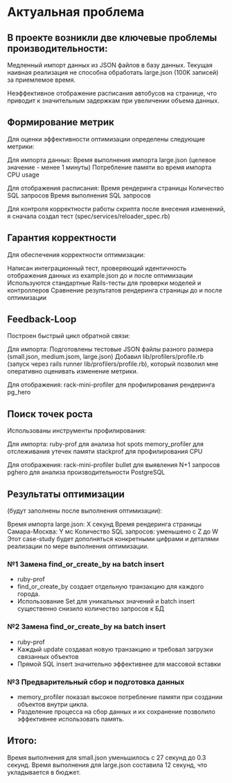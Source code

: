 # Актуальная проблема
## В проекте возникли две ключевые проблемы производительности:

Медленный импорт данных из JSON файлов в базу данных. Текущая наивная реализация не способна обработать large.json (100K записей) за приемлемое время.

Неэффективное отображение расписания автобусов на странице, что приводит к значительным задержкам при увеличении объема данных.

## Формирование метрик
Для оценки эффективности оптимизации определены следующие метрики:

Для импорта данных:
Время выполнения импорта large.json (целевое значение - менее 1 минуты)
Потребление памяти во время импорта
CPU usage

Для отображения расписания:
Время рендеринга страницы
Количество SQL запросов
Время выполнения SQL запросов

Для контроля корректности работы скрипта после внесения изменений, я сначала создал тест (spec/services/reloader_spec.rb)

## Гарантия корректности
Для обеспечения корректности оптимизации:

Написан интеграционный тест, проверяющий идентичность отображения данных из example.json до и после оптимизации
Используются стандартные Rails-тесты для проверки моделей и контроллеров
Сравнение результатов рендеринга страницы до и после оптимизации

## Feedback-Loop
Построен быстрый цикл обратной связи:

Для импорта:
Подготовлены тестовые JSON файлы разного размера (small.json, medium.jsom, large.json)
Добавил lib/profilers/profile.rb (запуск через rails runner lib/profilers/profile.rb), который позволил мне оперативно оценивать изменение метрики.

Для отображения:
rack-mini-profiler для профилирования рендеринга
pg_hero

## Поиск точек роста
Использованы инструменты профилирования:

Для импорта:
ruby-prof для анализа hot spots
memory_profiler для отслеживания утечек памяти
stackprof для профилирования CPU

Для отображения:
rack-mini-profiler
bullet для выявления N+1 запросов
pghero для анализа производительности PostgreSQL

## Результаты оптимизации
(будут заполнены после выполнения оптимизации):

Время импорта large.json: X секунд
Время рендеринга страницы Самара-Москва: Y мс
Количество SQL запросов: уменьшено с Z до W
Этот case-study будет дополняться конкретными цифрами и деталями реализации по мере выполнения оптимизации.

### №1 Замена find_or_create_by на batch insert
- ruby-prof
- find_or_create_by создает отдельную транзакцию для каждого города.
- Использование Set для уникальных значений и batch insert существенно снизило количество запросов к БД

### №2 Замена find_or_create_by на batch insert
- ruby-prof
- Каждый update создавал новую транзакцию и требовал загрузки связанных объектов
- Прямой SQL insert значительно эффективнее для массовой вставки

### №3 Предварительный сбор и подготовка данных
- memory_profiler показал высокое потребление памяти при создании объектов внутри цикла.
- Разделение процесса на сбор данных и их сохранение позволило эффективнее использовать память.

## Итого:
Время выполнения для small.json  уменьшилось с 27 секунд до 0.3 секунд.
Время выполнения для large.json составила 12 секунд, что укладывается в бюджет.
